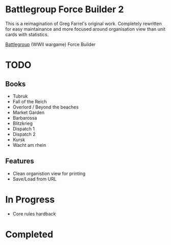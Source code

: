 # Battlegroup Force Builder 2
This is a reimagination of Greg Farrel's original work. Completely rewritten for easy maintainance and more focused around organisation view than unit cards with statistics.

[Battlegroup](http://theplasticsoldiercompany.co.uk/index.php?main_page=index&cPath=70) (WWII wargame) Force Builder

# TODO
## Books
* Tubruk
* Fall of the Reich
* Overlord / Beyond the beaches
* Market Garden
* Barbarossa
* Blitzkrieg
* Dispatch 1
* Dispatch 2
* Kursk
* Wacht am rhein

## Features
* Clean organistion view for printing
* Save/Load from URL

# In Progress
* Core rules hardback

# Completed
